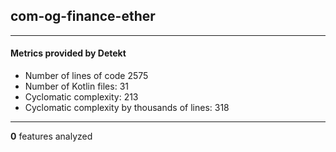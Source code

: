 ## com-og-finance-ether
----
#### Metrics provided by Detekt
* Number of lines of code 2575
* Number of Kotlin files: 31
* Cyclomatic complexity: 213
* Cyclomatic complexity by thousands of lines: 318 

----
**0** features analyzed



